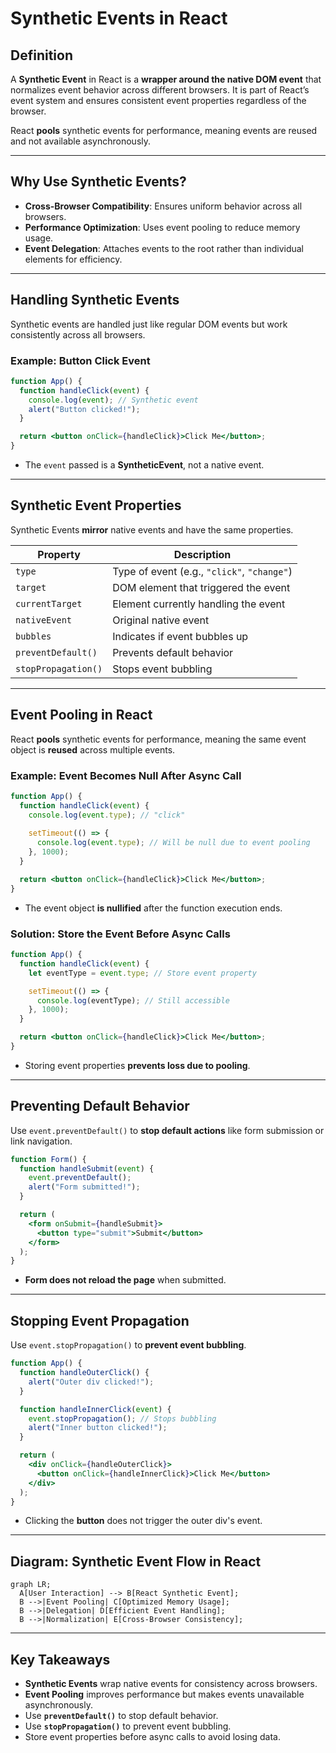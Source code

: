 # **Synthetic Events in React**  

## **Definition**  
A **Synthetic Event** in React is a **wrapper around the native DOM event** that normalizes event behavior across different browsers. It is part of React’s event system and ensures consistent event properties regardless of the browser.  

React **pools** synthetic events for performance, meaning events are reused and not available asynchronously.  

---

## **Why Use Synthetic Events?**  
- **Cross-Browser Compatibility**: Ensures uniform behavior across all browsers.  
- **Performance Optimization**: Uses event pooling to reduce memory usage.  
- **Event Delegation**: Attaches events to the root rather than individual elements for efficiency.  

---

## **Handling Synthetic Events**  
Synthetic events are handled just like regular DOM events but work consistently across all browsers.  

### **Example: Button Click Event**  
```jsx
function App() {
  function handleClick(event) {
    console.log(event); // Synthetic event
    alert("Button clicked!");
  }

  return <button onClick={handleClick}>Click Me</button>;
}
```
- The `event` passed is a **SyntheticEvent**, not a native event.  

---

## **Synthetic Event Properties**  
Synthetic Events **mirror** native events and have the same properties.  

| Property           | Description |
|--------------------|-------------|
| `type`            | Type of event (e.g., `"click"`, `"change"`) |
| `target`          | DOM element that triggered the event |
| `currentTarget`   | Element currently handling the event |
| `nativeEvent`     | Original native event |
| `bubbles`         | Indicates if event bubbles up |
| `preventDefault()` | Prevents default behavior |
| `stopPropagation()` | Stops event bubbling |

---

## **Event Pooling in React**  
React **pools** synthetic events for performance, meaning the same event object is **reused** across multiple events.  

### **Example: Event Becomes Null After Async Call**
```jsx
function App() {
  function handleClick(event) {
    console.log(event.type); // "click"
    
    setTimeout(() => {
      console.log(event.type); // Will be null due to event pooling
    }, 1000);
  }

  return <button onClick={handleClick}>Click Me</button>;
}
```
- The event object **is nullified** after the function execution ends.  

### **Solution: Store the Event Before Async Calls**
```jsx
function App() {
  function handleClick(event) {
    let eventType = event.type; // Store event property

    setTimeout(() => {
      console.log(eventType); // Still accessible
    }, 1000);
  }

  return <button onClick={handleClick}>Click Me</button>;
}
```
- Storing event properties **prevents loss due to pooling**.  

---

## **Preventing Default Behavior**  
Use `event.preventDefault()` to **stop default actions** like form submission or link navigation.  

```jsx
function Form() {
  function handleSubmit(event) {
    event.preventDefault();
    alert("Form submitted!");
  }

  return (
    <form onSubmit={handleSubmit}>
      <button type="submit">Submit</button>
    </form>
  );
}
```
- **Form does not reload the page** when submitted.  

---

## **Stopping Event Propagation**  
Use `event.stopPropagation()` to **prevent event bubbling**.  

```jsx
function App() {
  function handleOuterClick() {
    alert("Outer div clicked!");
  }

  function handleInnerClick(event) {
    event.stopPropagation(); // Stops bubbling
    alert("Inner button clicked!");
  }

  return (
    <div onClick={handleOuterClick}>
      <button onClick={handleInnerClick}>Click Me</button>
    </div>
  );
}
```
- Clicking the **button** does not trigger the outer div's event.  

---

## **Diagram: Synthetic Event Flow in React**  
```mermaid
graph LR;
  A[User Interaction] --> B[React Synthetic Event];
  B -->|Event Pooling| C[Optimized Memory Usage];
  B -->|Delegation| D[Efficient Event Handling];
  B -->|Normalization| E[Cross-Browser Consistency];
```

---

## **Key Takeaways**  
- **Synthetic Events** wrap native events for consistency across browsers.  
- **Event Pooling** improves performance but makes events unavailable asynchronously.  
- Use **`preventDefault()`** to stop default behavior.  
- Use **`stopPropagation()`** to prevent event bubbling.  
- Store event properties before async calls to avoid losing data.